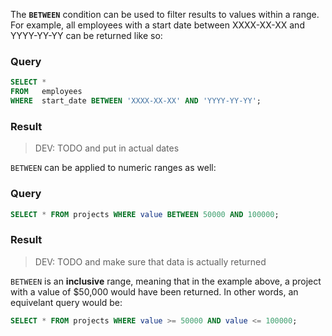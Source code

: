 The **`BETWEEN`** condition can be used to filter results to values within a range. For example, all employees with a start date between XXXX-XX-XX and YYYY-YY-YY can be returned like so:

### Query

```sql
SELECT *
FROM   employees
WHERE  start_date BETWEEN 'XXXX-XX-XX' AND 'YYYY-YY-YY';
```

### Result

> DEV: TODO and put in actual dates

`BETWEEN` can be applied to numeric ranges as well:

### Query

```sql
SELECT * FROM projects WHERE value BETWEEN 50000 AND 100000;
```

### Result
> DEV: TODO and make sure that data is actually returned

`BETWEEN` is an **inclusive** range, meaning that in the example above, a project with a value of $50,000 would have been returned. In other words, an equivelant query would be:

```sql
SELECT * FROM projects WHERE value >= 50000 AND value <= 100000;
```
 


